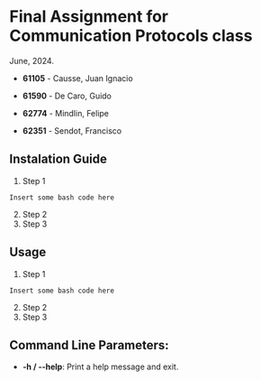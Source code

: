 # Final Assignment for Communication Protocols class
June, 2024.

* **61105** - Causse, Juan Ignacio

* **61590** - De Caro, Guido

* **62774** - Mindlin, Felipe

* **62351** - Sendot, Francisco

## Instalation Guide

1. Step 1
```bash:
Insert some bash code here
```
2. Step 2
3. Step 3

## Usage

1. Step 1
```bash:
Insert some bash code here
```
2. Step 2
3. Step 3

## Command Line Parameters:
* **-h / --help**: Print a help message and exit.
